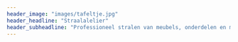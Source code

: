 ```yaml
---
header_image: "images/tafeltje.jpg"
header_headline: "Straalalelier"
header_subheadline: "Professioneel stralen van meubels, onderdelen en meer. Met zand, glasparels, bicarbonaat en meer."
---
```

